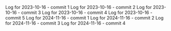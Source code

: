 Log for 2023-10-16 - commit 1
Log for 2023-10-16 - commit 2
Log for 2023-10-16 - commit 3
Log for 2023-10-16 - commit 4
Log for 2023-10-16 - commit 5
Log for 2024-11-16 - commit 1
Log for 2024-11-16 - commit 2
Log for 2024-11-16 - commit 3
Log for 2024-11-16 - commit 4
